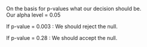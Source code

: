 On the basis for p-values what our decision should be.  
Our alpha level = 0.05

If p-value = 0.003 : We should reject the null.

If p-value = 0.28 : We should accept the null.